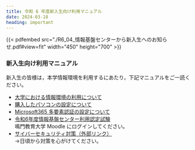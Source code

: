 ```yaml
---
title: 令和 6 年度新入生向け利用マニュアル
date: 2024-03-18
heading: important
---
```


{{< pdfembed src="./R6_04_情報基盤センターから新入生へのお知らせ.pdf#view=fit" width="450" height="700" >}}

### 新入生向け利用マニュアル
新入生の皆様は，本学情報環境を利用するにあたり，下記マニュアルをご一読ください。

- [大学における情報環境の利用について](大学における情報環境の利用について.pdf)
- [購入したパソコンの設定について](購入したパソコンの設定について(R5.10～).pdf)
- [Microsoft365 多要素認証の設定について](https://www.naruto-u.ac.jp/center/it/services/mfa/)
- [令和6年度情報基盤センター利用認定試験](https://lms.naruto-u.ac.jp/course/view.php?id=29)   
鳴門教育大学 Moodle にログインしてください。
- [サイバーセキュリティ対策（外部リンク）](https://security-portal.nisc.go.jp/cybersecuritymonth/2024/)  
→日頃から対策を心がけてください。
